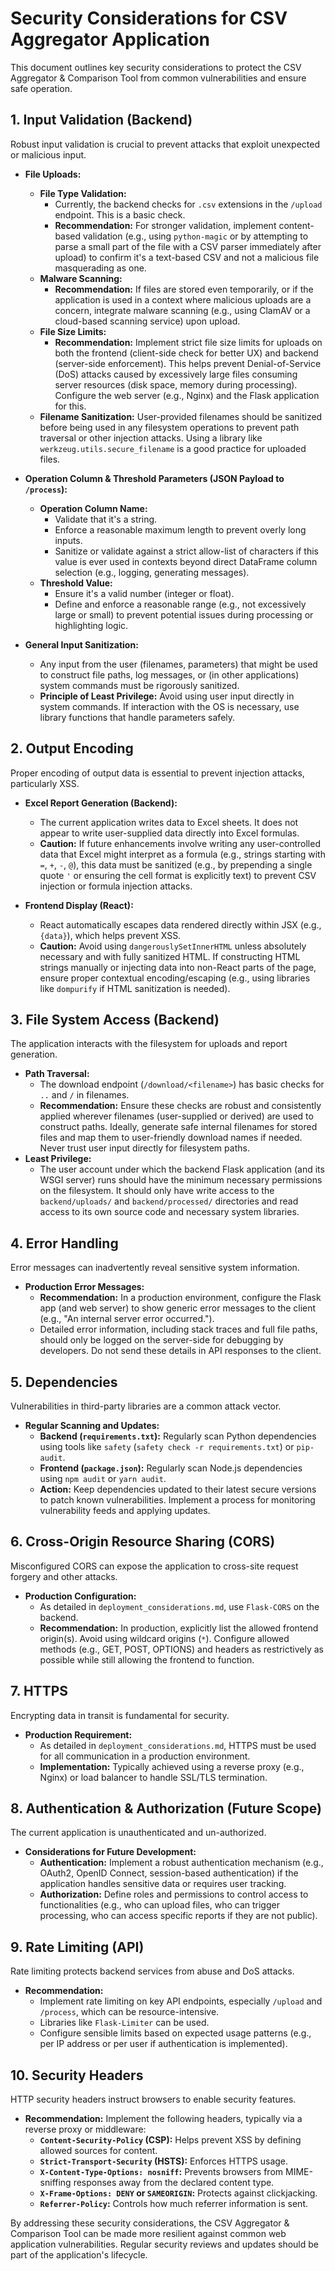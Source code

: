 # Security Considerations for CSV Aggregator Application

This document outlines key security considerations to protect the CSV Aggregator & Comparison Tool from common vulnerabilities and ensure safe operation.

## 1. Input Validation (Backend)

Robust input validation is crucial to prevent attacks that exploit unexpected or malicious input.

*   **File Uploads:**
    *   **File Type Validation:**
        *   Currently, the backend checks for `.csv` extensions in the `/upload` endpoint. This is a basic check.
        *   **Recommendation:** For stronger validation, implement content-based validation (e.g., using `python-magic` or by attempting to parse a small part of the file with a CSV parser immediately after upload) to confirm it's a text-based CSV and not a malicious file masquerading as one.
    *   **Malware Scanning:**
        *   **Recommendation:** If files are stored even temporarily, or if the application is used in a context where malicious uploads are a concern, integrate malware scanning (e.g., using ClamAV or a cloud-based scanning service) upon upload.
    *   **File Size Limits:**
        *   **Recommendation:** Implement strict file size limits for uploads on both the frontend (client-side check for better UX) and backend (server-side enforcement). This helps prevent Denial-of-Service (DoS) attacks caused by excessively large files consuming server resources (disk space, memory during processing). Configure the web server (e.g., Nginx) and the Flask application for this.
    *   **Filename Sanitization:** User-provided filenames should be sanitized before being used in any filesystem operations to prevent path traversal or other injection attacks. Using a library like `werkzeug.utils.secure_filename` is a good practice for uploaded files.

*   **Operation Column & Threshold Parameters (JSON Payload to `/process`):**
    *   **Operation Column Name:**
        *   Validate that it's a string.
        *   Enforce a reasonable maximum length to prevent overly long inputs.
        *   Sanitize or validate against a strict allow-list of characters if this value is ever used in contexts beyond direct DataFrame column selection (e.g., logging, generating messages).
    *   **Threshold Value:**
        *   Ensure it's a valid number (integer or float).
        *   Define and enforce a reasonable range (e.g., not excessively large or small) to prevent potential issues during processing or highlighting logic.

*   **General Input Sanitization:**
    *   Any input from the user (filenames, parameters) that might be used to construct file paths, log messages, or (in other applications) system commands must be rigorously sanitized.
    *   **Principle of Least Privilege:** Avoid using user input directly in system commands. If interaction with the OS is necessary, use library functions that handle parameters safely.

## 2. Output Encoding

Proper encoding of output data is essential to prevent injection attacks, particularly XSS.

*   **Excel Report Generation (Backend):**
    *   The current application writes data to Excel sheets. It does not appear to write user-supplied data directly into Excel formulas.
    *   **Caution:** If future enhancements involve writing any user-controlled data that Excel might interpret as a formula (e.g., strings starting with `=`, `+`, `-`, `@`), this data must be sanitized (e.g., by prepending a single quote `'` or ensuring the cell format is explicitly text) to prevent CSV injection or formula injection attacks.

*   **Frontend Display (React):**
    *   React automatically escapes data rendered directly within JSX (e.g., `{data}`), which helps prevent XSS.
    *   **Caution:** Avoid using `dangerouslySetInnerHTML` unless absolutely necessary and with fully sanitized HTML. If constructing HTML strings manually or injecting data into non-React parts of the page, ensure proper contextual encoding/escaping (e.g., using libraries like `dompurify` if HTML sanitization is needed).

## 3. File System Access (Backend)

The application interacts with the filesystem for uploads and report generation.

*   **Path Traversal:**
    *   The download endpoint (`/download/<filename>`) has basic checks for `..` and `/` in filenames.
    *   **Recommendation:** Ensure these checks are robust and consistently applied wherever filenames (user-supplied or derived) are used to construct paths. Ideally, generate safe internal filenames for stored files and map them to user-friendly download names if needed. Never trust user input directly for filesystem paths.
*   **Least Privilege:**
    *   The user account under which the backend Flask application (and its WSGI server) runs should have the minimum necessary permissions on the filesystem. It should only have write access to the `backend/uploads/` and `backend/processed/` directories and read access to its own source code and necessary system libraries.

## 4. Error Handling

Error messages can inadvertently reveal sensitive system information.

*   **Production Error Messages:**
    *   **Recommendation:** In a production environment, configure the Flask app (and web server) to show generic error messages to the client (e.g., "An internal server error occurred.").
    *   Detailed error information, including stack traces and full file paths, should only be logged on the server-side for debugging by developers. Do not send these details in API responses to the client.

## 5. Dependencies

Vulnerabilities in third-party libraries are a common attack vector.

*   **Regular Scanning and Updates:**
    *   **Backend (`requirements.txt`):** Regularly scan Python dependencies using tools like `safety` (`safety check -r requirements.txt`) or `pip-audit`.
    *   **Frontend (`package.json`):** Regularly scan Node.js dependencies using `npm audit` or `yarn audit`.
    *   **Action:** Keep dependencies updated to their latest secure versions to patch known vulnerabilities. Implement a process for monitoring vulnerability feeds and applying updates.

## 6. Cross-Origin Resource Sharing (CORS)

Misconfigured CORS can expose the application to cross-site request forgery and other attacks.

*   **Production Configuration:**
    *   As detailed in `deployment_considerations.md`, use `Flask-CORS` on the backend.
    *   **Recommendation:** In production, explicitly list the allowed frontend origin(s). Avoid using wildcard origins (`*`). Configure allowed methods (e.g., GET, POST, OPTIONS) and headers as restrictively as possible while still allowing the frontend to function.

## 7. HTTPS

Encrypting data in transit is fundamental for security.

*   **Production Requirement:**
    *   As detailed in `deployment_considerations.md`, HTTPS must be used for all communication in a production environment.
    *   **Implementation:** Typically achieved using a reverse proxy (e.g., Nginx) or load balancer to handle SSL/TLS termination.

## 8. Authentication & Authorization (Future Scope)

The current application is unauthenticated and un-authorized.

*   **Considerations for Future Development:**
    *   **Authentication:** Implement a robust authentication mechanism (e.g., OAuth2, OpenID Connect, session-based authentication) if the application handles sensitive data or requires user tracking.
    *   **Authorization:** Define roles and permissions to control access to functionalities (e.g., who can upload files, who can trigger processing, who can access specific reports if they are not public).

## 9. Rate Limiting (API)

Rate limiting protects backend services from abuse and DoS attacks.

*   **Recommendation:**
    *   Implement rate limiting on key API endpoints, especially `/upload` and `/process`, which can be resource-intensive.
    *   Libraries like `Flask-Limiter` can be used.
    *   Configure sensible limits based on expected usage patterns (e.g., per IP address or per user if authentication is implemented).

## 10. Security Headers

HTTP security headers instruct browsers to enable security features.

*   **Recommendation:** Implement the following headers, typically via a reverse proxy or middleware:
    *   **`Content-Security-Policy` (CSP):** Helps prevent XSS by defining allowed sources for content.
    *   **`Strict-Transport-Security` (HSTS):** Enforces HTTPS usage.
    *   **`X-Content-Type-Options: nosniff`:** Prevents browsers from MIME-sniffing responses away from the declared content type.
    *   **`X-Frame-Options: DENY` or `SAMEORIGIN`:** Protects against clickjacking.
    *   **`Referrer-Policy`:** Controls how much referrer information is sent.

By addressing these security considerations, the CSV Aggregator & Comparison Tool can be made more resilient against common web application vulnerabilities. Regular security reviews and updates should be part of the application's lifecycle.

